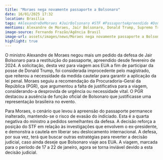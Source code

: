 ```yaml
---
title: "Moraes nega novamente passaporte a Bolsonaro"
date: 16/01/2025 17:32
location: Brasília
tags: #AlexandreDeMoraes #JairBolsonaro #STF #PassaporteApreendido #DonaldTrump #PosseTrump #EUA #PGR #InvestigaçõesBolsonaro #PolíticaBrasileira #abc360noticias
mentions: Alexandre de Moraes, Jair Bolsonaro, Donald Trump, Supremo Tribunal Federal (STF), Procuradoria-Geral da República (PGR), Paulo Gonet Branco, Polícia Federal, Operação Tempus Veritatis.
image-source: Fernando Frazão/Agência Brasil
image-url: assets/images/news/Moraes nega novamente passaporte a Bolsonaro.jpg
highlight: true
---
```


O ministro Alexandre de Moraes negou mais um pedido da defesa de Jair Bolsonaro para a restituição do passaporte, apreendido desde fevereiro de 2024.  A solicitação, desta vez para viagem aos EUA a fim de participar da posse de Donald Trump, foi considerada improcedente pelo magistrado, que reiterou a necessidade da medida cautelar para garantir a aplicação da lei penal.  Moraes seguiu a recomendação da Procuradoria-Geral da República (PGR), que argumentou a falta de justificativa para a viagem, considerando-a desprovida de urgência ou necessidade vital.  O PGR destacou a ausência de função oficial de Bolsonaro que justificasse uma representação brasileira no evento.

Para Moraes, o cenário que levou à apreensão do passaporte permanece inalterado,  mantendo-se o risco de evasão do indiciado.  Esta é a quarta negativa do ministro a pedidos semelhantes da defesa.  A decisão reforça a posição do STF em relação às investigações que envolvem o ex-presidente,  e demonstra a cautela em liberar seu deslocamento internacional.  A defesa, por sua vez, terá que buscar outras estratégias para reverter a decisão judicial, caso ainda deseje que Bolsonaro viaje aos EUA. A viagem, marcada para o período de 17 a 22 de janeiro,  agora se torna inviável devido a esta decisão judicial.
